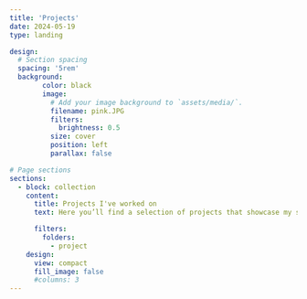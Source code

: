 ```yaml
---
title: 'Projects'
date: 2024-05-19
type: landing

design:
  # Section spacing
  spacing: '5rem'
  background:
        color: black
        image:
          # Add your image background to `assets/media/`.
          filename: pink.JPG
          filters:
            brightness: 0.5
          size: cover
          position: left
          parallax: false

# Page sections
sections:
  - block: collection
    content:
      title: Projects I've worked on
      text: Here you’ll find a selection of projects that showcase my skills in data science, analytics, and problem-solving. Each project reflects my passion for using data to answer meaningful questions, tell compelling stories, and deliver practical solutions.

      filters:
        folders:
          - project
    design:
      view: compact
      fill_image: false
      #columns: 3
---
```

